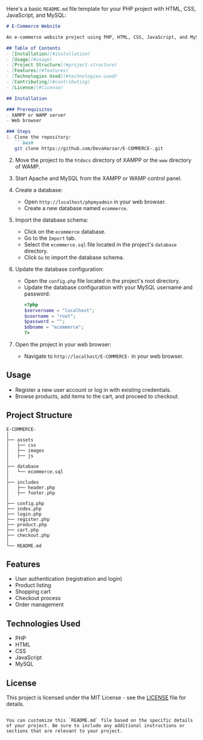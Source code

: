 Here's a basic `README.md` file template for your PHP project with HTML, CSS, JavaScript, and MySQL:

```markdown
# E-Commerce Website

An e-commerce website project using PHP, HTML, CSS, JavaScript, and MySQL.

## Table of Contents
- [Installation](#installation)
- [Usage](#usage)
- [Project Structure](#project-structure)
- [Features](#features)
- [Technologies Used](#technologies-used)
- [Contributing](#contributing)
- [License](#license)

## Installation

### Prerequisites
- XAMPP or WAMP server
- Web browser

### Steps
1. Clone the repository:
   ```bash
   git clone https://github.com/DevaHarsar/E-COMMERCE-.git
   ```
2. Move the project to the `htdocs` directory of XAMPP or the `www` directory of WAMP.

3. Start Apache and MySQL from the XAMPP or WAMP control panel.

4. Create a database:
   - Open `http://localhost/phpmyadmin` in your web browser.
   - Create a new database named `ecommerce`.

5. Import the database schema:
   - Click on the `ecommerce` database.
   - Go to the `Import` tab.
   - Select the `ecommerce.sql` file located in the project's `database` directory.
   - Click `Go` to import the database schema.

6. Update the database configuration:
   - Open the `config.php` file located in the project's root directory.
   - Update the database configuration with your MySQL username and password:
     ```php
     <?php
     $servername = "localhost";
     $username = "root";
     $password = "";
     $dbname = "ecommerce";
     ?>
     ```

7. Open the project in your web browser:
   - Navigate to `http://localhost/E-COMMERCE-` in your web browser.

## Usage
- Register a new user account or log in with existing credentials.
- Browse products, add items to the cart, and proceed to checkout.

## Project Structure
```
E-COMMERCE-
│
├── assets
│   ├── css
│   ├── images
│   ├── js
│
├── database
│   └── ecommerce.sql
│
├── includes
│   ├── header.php
│   ├── footer.php
│
├── config.php
├── index.php
├── login.php
├── register.php
├── product.php
├── cart.php
├── checkout.php
│
└── README.md
```

## Features
- User authentication (registration and login)
- Product listing
- Shopping cart
- Checkout process
- Order management

## Technologies Used
- PHP
- HTML
- CSS
- JavaScript
- MySQL

## License
This project is licensed under the MIT License - see the [LICENSE](LICENSE) file for details.
```

You can customize this `README.md` file based on the specific details of your project. Be sure to include any additional instructions or sections that are relevant to your project.
